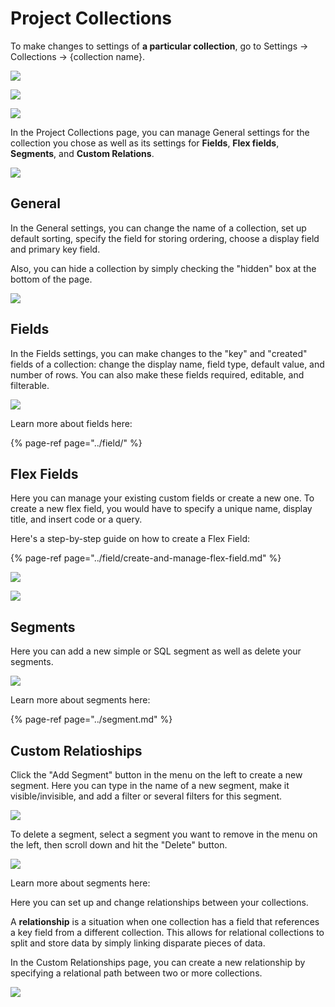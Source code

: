 # Project Collections

To make changes to settings of **a particular collection**, go to Settings → Collections → {collection name}. 

![](../../.gitbook/assets/snimok-ekrana-2019-07-30-v-23.16.22.png)

![](../../.gitbook/assets/snimok-ekrana-2019-07-30-v-23.18.31.png)

![](../../.gitbook/assets/snimok-ekrana-2019-07-30-v-23.19.52.png)

In the Project Collections page, you can manage General settings for the collection you chose as well as its settings for **Fields**, **Flex fields**, **Segments**, and **Custom Relations**.

![](../../.gitbook/assets/snimok-ekrana-2019-07-30-v-23.20.13.png)

## General

In the General settings, you can change the name of a collection, set up default sorting, specify the field for storing ordering, choose a display field and primary key field. 

Also, you can hide a collection by simply checking the "hidden" box at the bottom of the page. 

![](../../.gitbook/assets/image%20%28206%29.png)

## Fields

In the Fields settings, you can make changes to the "key" and "created" fields of a collection: change the display name, field type, default value, and number of rows. You can also make these fields required, editable, and filterable. 

![](../../.gitbook/assets/image%20%28152%29.png)

Learn more about fields here:

{% page-ref page="../field/" %}

## Flex Fields

Here you can manage your existing custom fields or create a new one. To create a new flex field, you would have to specify a unique name, display title, and insert code or a query.

Here's a step-by-step guide on how to create a Flex Field:

{% page-ref page="../field/create-and-manage-flex-field.md" %}

![](../../.gitbook/assets/image%20%28255%29.png)

![](../../.gitbook/assets/image%20%28214%29.png)

## Segments

Here you can add a new simple or SQL segment as well as delete your segments.

![](../../.gitbook/assets/image%20%28308%29.png)

Learn more about segments here:

{% page-ref page="../segment.md" %}

## Custom Relatioships

Click the "Add Segment" button in the menu on the left to create a new segment. Here you can type in the name of a new segment, make it visible/invisible, and add a filter or several filters for this segment.

![](../../.gitbook/assets/image%20%2841%29.png)

To delete a segment, select a segment you want to remove in the menu on the left, then scroll down and hit the "Delete" button.

![](../../.gitbook/assets/image%20%28159%29%20%281%29.png)

Learn more about segments here:

Here you can set up and change relationships between your collections. 

A **relationship** is a situation when one collection has a field that references a key field from a different collection. This allows for relational collections to split and store data by simply linking disparate pieces of data.

In the Custom Relationships page, you can create a new relationship by specifying a relational path between two or more collections. 

![](../../.gitbook/assets/image%20%28120%29.png)

